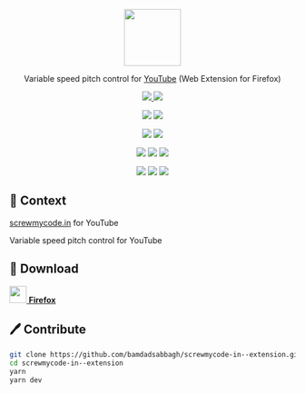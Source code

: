 <!--suppress HtmlDeprecatedAttribute, HtmlRequiredAltAttribute -->

<p align="center">
    <a href="https://addons.mozilla.org/en-US/firefox/addon/screwmycode-in--extension">
        <img
            width=100
            src="https://raw.githubusercontent.com/bamdadsabbagh/screwmycode-in--www/master/public/icons/SCRW_KSET.svg"
        >
    </a>
</p>

<p align="center">
    Variable speed pitch control for <a href="https://www.youtube.com/">YouTube</a> (Web Extension for Firefox)
</p>

<p align="center">
    <a href="https://github.com/bamdadsabbagh/screwmycode-in--extension">
        <img src="https://img.shields.io/github/stars/bamdadsabbagh/screwmycode-in--extension?label=git">
    </a>
    <img src="https://img.shields.io/github/license/bamdadsabbagh/screwmycode-in--extension">
</p>

<p align="center">
    <img src="https://img.shields.io/github/languages/count/bamdadsabbagh/screwmycode-in--extension">
    <img src="https://img.shields.io/github/languages/top/bamdadsabbagh/screwmycode-in--extension">
</p>

<p align="center">
    <img src="https://img.shields.io/github/v/release/bamdadsabbagh/screwmycode-in--extension">
    <img src="https://api.codeclimate.com/v1/badges/e0f107f8d8791086e985/maintainability" />
</p>

<p align="center">
    <img src="https://img.shields.io/david/bamdadsabbagh/screwmycode-in--extension">
    <img src="https://img.shields.io/david/dev/bamdadsabbagh/screwmycode-in--extension">
    <img src="https://img.shields.io/snyk/vulnerabilities/github/bamdadsabbagh/screwmycode-in--extension">
</p>

<p align="center">
    <img src="https://img.shields.io/amo/v/screwmycode-in">
    <img src="https://img.shields.io/amo/stars/screwmycode-in">
    <img src="https://img.shields.io/amo/users/screwmycode-in">
</p>

## 📖 Context

[screwmycode.in](https://www.screwmycode.in/) for YouTube

Variable speed pitch control for YouTube

## 🚀 Download

[<img height=30 src="https://icons.iconarchive.com/icons/cornmanthe3rd/plex/256/Internet-firefox-icon.png"> **Firefox**](https://addons.mozilla.org/en-US/firefox/addon/screwmycode-in/)

## 🖊 Contribute

```bash
git clone https://github.com/bamdadsabbagh/screwmycode-in--extension.git
cd screwmycode-in--extension
yarn
yarn dev
```

